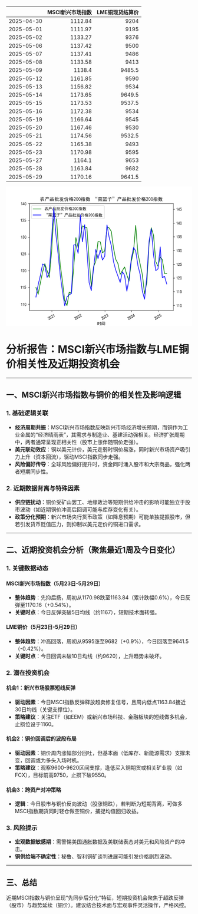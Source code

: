 |            |   MSCI新兴市场指数 |   LME铜现货结算价 |
|:-----------|-------------------:|------------------:|
| 2025-04-30 |            1112.84 |            9204   |
| 2025-05-01 |            1111.97 |            9195   |
| 2025-05-02 |            1133.27 |            9376   |
| 2025-05-06 |            1137.42 |            9500   |
| 2025-05-07 |            1137.41 |            9486   |
| 2025-05-08 |            1133.58 |            9413   |
| 2025-05-09 |            1138.4  |            9485.5 |
| 2025-05-12 |            1161.85 |            9590   |
| 2025-05-13 |            1156.82 |            9534   |
| 2025-05-14 |            1173.65 |            9649.5 |
| 2025-05-15 |            1173.53 |            9537.5 |
| 2025-05-16 |            1172.38 |            9534   |
| 2025-05-19 |            1166.64 |            9545   |
| 2025-05-20 |            1167.46 |            9530   |
| 2025-05-21 |            1174.56 |            9532.5 |
| 2025-05-22 |            1165.38 |            9493   |
| 2025-05-23 |            1170.98 |            9595   |
| 2025-05-27 |            1164.1  |            9653   |
| 2025-05-28 |            1163.84 |            9682   |
| 2025-05-29 |            1170.16 |            9641.5 |

![图](MSCI_copper.png)



# 分析报告：MSCI新兴市场指数与LME铜价相关性及近期投资机会

---

## 一、MSCI新兴市场指数与铜价的相关性及影响逻辑

### 1. **基础逻辑关联**
- **经济周期共振**：MSCI新兴市场指数反映新兴市场经济增长预期，而铜作为工业金属的“经济晴雨表”，其需求与制造业、基建活动强相关。经济扩张周期中，两者通常呈现正相关性（股市上涨伴随铜价走强）。
- **美元联动效应**：铜以美元计价，美元走弱时铜价易涨，同时新兴市场资产吸引力上升（资本回流），驱动MSCI指数同步走强。
- **风险偏好传导**：全球风险偏好提升时，资金同时涌入股市和大宗商品，强化两者短期同步性。

### 2. **近期数据背离与特殊因素**
- **供应链扰动**：铜价受矿山罢工、地缘政治等短期供给冲击的影响可能独立于股市波动（如近期铜价冲高后回调可能与库存变化有关）。
- **政策分化预期**：新兴市场央行货币政策（如降息预期）可能单独提振股市，但若引发货币贬值压力，则抑制以美元定价的铜进口需求。

---

## 二、近期投资机会分析（聚焦最近1周及今日变化）

### 1. **关键数据动态**
#### **MSCI新兴市场指数（5月23日-5月29日）**
- **整体趋势**：先抑后扬，周初从1170.98跌至1163.84（累计跌幅0.6%），今日反弹至1170.16（+0.54%）。
- **关键时点**：今日反弹突破5日均线（约1167），短期技术面转强。

#### **LME铜价（5月23日-5月29日）**
- **整体趋势**：冲高回落，周初从9595涨至9682（+0.9%），今日回落至9641.5（-0.42%）。
- **关键时点**：今日回调未破10日均线（约9620），上升趋势未破坏。

### 2. **潜在投资机会**
#### **机会1：新兴市场股票短线反弹**
- **驱动因素**：今日MSCI指数反弹释放超卖修复信号，且周内低点1163.84接近30日均线（关键支撑位）。
- **策略建议**：关注ETF（如EEM）或新兴市场科技、金融板块的短线做多机会，止损位设于1160。

#### **机会2：铜价回调后的波段布局**
- **驱动因素**：铜价周内涨幅部分回吐，但基本面（低库存、新能源需求）支撑未变，回调或为多头入场时机。
- **策略建议**：观察9600-9620区间支撑，逢低买入铜期货或相关矿业股（如FCX），目标前高9750，止损下破9550。

#### **机会3：跨资产对冲策略**
- **逻辑**：今日股市与铜价反向波动（股涨铜跌），若判断为短期背离，可做多MSCI指数期货同时轻仓做空铜价，捕捉均值回归收益。

### 3. **风险提示**
- **宏观数据敏感期**：需警惕美国通胀数据及美联储表态对美元和风险资产的冲击。
- **铜供给端不确定性**：秘鲁、智利铜矿谈判进展可能引发价格剧烈波动。

---

## 三、总结
近期MSCI指数与铜价呈现“先同步后分化”特征，短期投资机会聚焦于超跌反弹（股市）与趋势延续（铜价）。建议结合技术面与宏观事件灵活操作，严格风控。